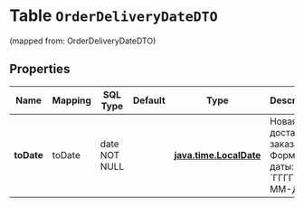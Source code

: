 
# Table `OrderDeliveryDateDTO`
(mapped from: OrderDeliveryDateDTO)

## Properties
Name | Mapping | SQL Type | Default | Type | Description | Notes
---- | ------- | -------- | ------- | ---- | ----------- | -----
**toDate** | toDate | date NOT NULL |  | [**java.time.LocalDate**](java.time.LocalDate.md) | Новая дата доставки заказа.  Формат даты: &#x60;ГГГГ-ММ-ДД&#x60;.  | 



